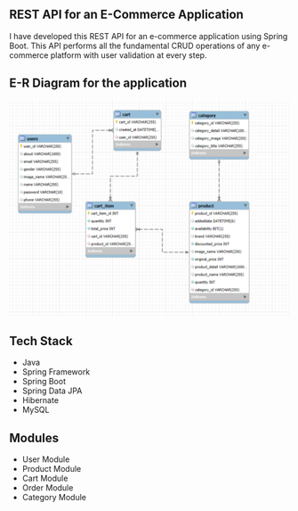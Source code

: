 ## REST API for an E-Commerce Application
I have developed this REST API for an e-commerce application using Spring Boot. This API performs all the fundamental CRUD operations of any e-commerce platform with user validation at every step.

## E-R Diagram for the application
<div align="center">
  <img src="src/main/java/com/lcwd/electronic/store/pictures/E-R electronic store.png" width="800"/>
  <p></p>
</div>

## Tech Stack
- Java
- Spring Framework
- Spring Boot
- Spring Data JPA
- Hibernate
- MySQL

## Modules
- User Module 
- Product Module
- Cart Module
- Order Module
- Category Module
